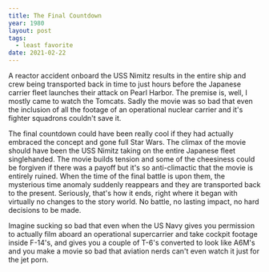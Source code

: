 ```yaml
---
title: The Final Countdown
year: 1980
layout: post
tags:
  - least favorite
date: 2021-02-22
---
```

A reactor accident onboard the USS Nimitz results in the entire ship and crew being transported back in time to just hours before the Japanese carrier fleet launches their attack on Pearl Harbor. The premise is, well, I mostly came to watch the Tomcats. Sadly the movie was so bad that even the inclusion of all the footage of an operational nuclear carrier and it's fighter squadrons couldn't save it.

The final countdown could have been really cool if they had actually embraced the concept and gone full Star Wars. The climax of the movie should have been the USS Nimitz taking on the entire Japanese fleet singlehanded. The movie builds tension and some of the cheesiness could be forgiven if there was a payoff but it's so anti-climactic that the movie is entirely ruined. When the time of the final battle is upon them, the mysterious time anomaly suddenly reappears and they are transported back to the present. Seriously, that's how it ends, right where it began with virtually no changes to the story world. No battle, no lasting impact, no hard decisions to be made.

Imagine sucking so bad that even when the US Navy gives you permission to actually film aboard an operational supercarrier and take cockpit footage inside F-14's, and gives you a couple of T-6's converted to look like A6M's and you make a movie so bad that aviation nerds can't even watch it just for the jet porn.
